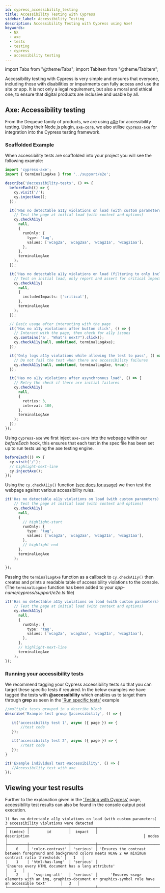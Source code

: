 ```yaml
---
id: cypress_accessibility_testing
title: Accessibility Testing with Cypress
sidebar_label: Accessibility Testing
description: Accessibility Testing with Cypress using Axe!
keywords:
  - NX
  - axe
  - tests
  - testing
  - cypress
  - accessibility testing
---
```


import Tabs from "@theme/Tabs";
import TabItem from "@theme/TabItem";

Accessibility testing with Cypress is very simple and ensures that everyone, including those with disabilities or impairments can fully access and use the site or app. It is not only a legal requirement, but also a moral and ethical one, to ensure that digital products are inclusive and usable by all.

## Axe: Accessibility testing

From the Dequeue family of products, we are using [aXe](https://www.deque.com/axe/) for accessibility testing. Using their Node.js plugin, [`axe-core`](https://www.npmjs.com/package/axe-core), we also utilise [`cypress-axe`](https://www.npmjs.com/package/cypress-axe) for integration into the Cypress testing framework.

### Scaffolded Example

When accessibility tests are scaffolded into your project you will see the following example:

```typescript title="axe-accessibility.cy.ts"
import 'cypress-axe';
import { terminalLogAxe } from '../support/e2e';

describe('@accessibility-tests', () => {
  beforeEach(() => {
    cy.visit('/');
    cy.injectAxe();
  });

  it('Has no detectable a11y violations on load (with custom parameters)', () => {
    // Test the page at initial load (with context and options)
    cy.checkA11y(
      null,
      {
        runOnly: {
          type: 'tag',
          values: ['wcag2a', 'wcag2aa', 'wcag21a', 'wcag21aa'],
        },
      },
      terminalLogAxe
    );
  });

  it('Has no detectable a11y violations on load (filtering to only include critical impact violations)', () => {
    // Test on initial load, only report and assert for critical impact items
    cy.checkA11y(
      null,
      {
        includedImpacts: ['critical'],
      },
      terminalLogAxe
    );
  });

  // Basic usage after interacting with the page
  it('Has no a11y violations after button click', () => {
    // Interact with the page, then check for a11y issues
    cy.contains('a', "What's next?").click();
    cy.checkA11y(null, undefined, terminalLogAxe);
  });

  it('Only logs a11y violations while allowing the test to pass', () => {
    // Do not fail the test when there are accessibility failures
    cy.checkA11y(null, undefined, terminalLogAxe, true);
  });

  it('Has no a11y violations after asynchronous load', () => {
    // Retry the check if there are initial failures
    cy.checkA11y(
      null,
      {
        retries: 3,
        interval: 100,
      },
      terminalLogAxe
    );
  });
});

```

Using `cypress-axe` we first inject `axe-core` into the webpage within our _beforeEach_ hook, this ensures that each test in the spec file has been set up to run tests using the axe testing engine.

```typescript
beforeEach(() => {
  cy.visit('/');
  // highlight-next-line
  cy.injectAxe();
});
```

Using the `cy.checkA11y()` function ([see docs for usage](https://github.com/component-driven/cypress-axe/blob/master/README.md)) we then test the webpage against various accessibility rules.

```typescript
it('Has no detectable a11y violations on load (with custom parameters)', () => {
    // Test the page at initial load (with context and options)
    cy.checkA11y(
      null,
      {
        // highlight-start
        runOnly: {
          type: 'tag',
          values: ['wcag2a', 'wcag2aa', 'wcag21a', 'wcag21aa'],
        },
        // highlight-end
      },
      terminalLogAxe
    );
    
});
```

Passing the `terminalLogAxe` function as a callback to `cy.checkA11y()` then creates and prints a readable table of accessibility violations to the console. (The `terminalLogAxe` function has been added to your _app-name/cypress/support/e2e.ts_ file)

```typescript
it('Has no detectable a11y violations on load (with custom parameters)', () => {
    // Test the page at initial load (with context and options)
    cy.checkA11y(
      null,
      {
        runOnly: {
          type: 'tag',
          values: ['wcag2a', 'wcag2aa', 'wcag21a', 'wcag21aa'],
        },
      },
      // highlight-next-line
      terminalLogAxe
    );
});
```

### Running your accessibility tests

We recommend tagging your Cypress accessibility tests so that you can target these specific tests if required. In the below examples we have tagged the tests with **@accessibility** which enables us to target them through **grep** as seen in the ['Run specific tests'](./cypress_nx.md#run-specific-tests) example

<Tabs>
 <TabItem value="grouped" label="Grouped">

 ```typescript
 //multiple tests grouped in a describe block
 describe('Example test group @accessibility', () => {
            
    it('accessibility test 1', async ({ page }) => {
        //test code
    });

    it('accessibility test 2', async ({ page }) => {
        //test code
    });
 }
 ```

 </TabItem>
 <TabItem value="individual" label="Individual">

 ```typescript
 it('Example individual test @accessibility', () => {
    //Accessibility test with axe
 });
 ```

 </TabItem>
</Tabs>

## Viewing your test results

Further to the explanation given in the ['Testing with Cypress'](./cypress_nx.md#running-your-cypress-tests) page, accessibility test results can also be found in the console output post execution.

```text title="Sample AXE report"
1) Has no detectable a11y violations on load (with custom parameters)
3 accessibility violations were detected
┌─────────┬──────────────────┬───────────┬───────────────────────────────────────────────────────────────────────────────────────────────────────────────────┬───────┐
│ (index) │        id        │  impact   │                                                    description                                                    │ nodes │
├─────────┼──────────────────┼───────────┼───────────────────────────────────────────────────────────────────────────────────────────────────────────────────┼───────┤
│    0    │ 'color-contrast' │ 'serious' │ 'Ensures the contrast between foreground and background colors meets WCAG 2 AA minimum contrast ratio thresholds' │   1   │
│    1    │ 'html-has-lang'  │ 'serious' │                                'Ensures every HTML document has a lang attribute'                                 │   1   │
│    2    │  'svg-img-alt'   │ 'serious' │      'Ensures <svg> elements with an img, graphics-document or graphics-symbol role have an accessible text'      │   3   │
└─────────┴──────────────────┴───────────┴───────────────────────────────────────────────────────────────────────────────────────────────────────────────────┴───────┘
```